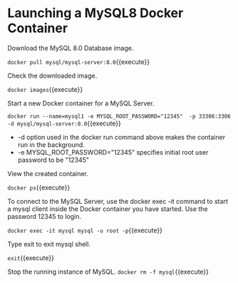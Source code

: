 <h1>Launching a MySQL8 Docker Container</h1>

Download the MySQL 8.0 Database image.

`docker pull mysql/mysql-server:8.0`{{execute}}


Check the downloaded image.

`docker images`{{execute}}


Start a new Docker container for a MySQL Server.

`docker run --name=mysql1 -e MYSQL_ROOT_PASSWORD="12345"  -p 33306:3306 -d mysql/mysql-server:8.0`{{execute}}
* -d option used in the docker run command above makes the container run in the background.
* -e MYSQL_ROOT_PASSWORD="12345" specifies initial root user password to be "12345"


View the created container.

`docker ps`{{execute}}


To connect to the MySQL Server, use the docker exec -it command to start a mysql client inside the Docker container you have started.  Use the password 12345 to login.

`docker exec -it mysql mysql -u root -p`{{execute}}





Type exit to exit mysql shell.

`exit`{{execute}}


Stop the running instance of MySQL.
`docker rm -f mysql`{{execute}}
